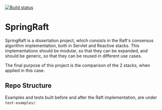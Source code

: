 
[![Build status](https://github.com/joaop21/SpringRaft/workflows/Test-Examples/badge.svg?branch=main)](https://github.com/joaop21/SpringRaft/actions?query=workflow%3ATest-Examples)

# SpringRaft

SpringRaft is a dissertation project, which consists in the Raft's consensus algorithm implementation, both in Servlet and Reactive stacks. This implementations should be modular, so that they can be expanded, and should be generic, so that they can be reused in different use cases.

The final purpose of this project is the comparison of the 2 stacks, when applied in this case.

## Repo Structure

Examples and tests built before and after the Raft implementation, are under `test-examples/`.
